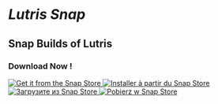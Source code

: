# _Lutris Snap_
## Snap Builds of Lutris
### Download Now !
<a href="https://snapcraft.io/lutris">
  <img alt="Get it from the Snap Store" src="https://snapcraft.io/static/images/badges/en/snap-store-black.svg" />
</a>


<a href="https://snapcraft.io/lutris">
  <img alt="Installer à partir du Snap Store" src="https://snapcraft.io/static/images/badges/fr/snap-store-white.svg" />
</a>


<a href="https://snapcraft.io/lutris">
  <img alt="Загрузите из Snap Store" src="https://snapcraft.io/static/images/badges/ru/snap-store-black.svg" />
</a>



<a href="https://snapcraft.io/lutris">
  <img alt="Pobierz w Snap Store" src="https://snapcraft.io/static/images/badges/pl/snap-store-white.svg" />
</a>
